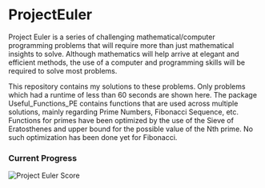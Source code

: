 # ProjectEuler
Project Euler is a series of challenging mathematical/computer programming problems that will require more than just mathematical insights to solve. Although mathematics will help  arrive at elegant and efficient methods, the use of a computer and programming skills will be required to solve most problems.

This repository contains my solutions to these problems. Only problems which had a runtime of less than 60 seconds are shown here. The package Useful_Functions_PE contains functions that are used across multiple solutions, mainly regarding Prime Numbers, Fibonacci Sequence, etc. Functions for primes have been optimized by the use of the Sieve of Eratosthenes and upper bound for the possible value of the Nth prime. No such optimization has been done yet for Fibonacci.

<!DOCTYPE html>
<html>
<body>

<h3>Current Progress</h3>
<img src="https://projecteuler.net/profile/PacoTaco.png" alt="Project Euler Score">

</body>
</html>
